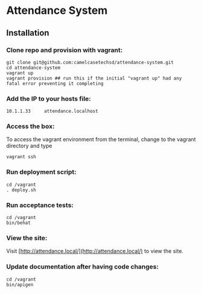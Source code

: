 Attendance System
=================

Installation
------------

### Clone repo and provision with vagrant:

    git clone git@github.com:camelcasetechsd/attendance-system.git
    cd attendance-system
    vagrant up
    vagrant provision ## run this if the initial "vagrant up" had any fatal error preventing it completing


### Add the IP to your hosts file:

    10.1.1.33     attendance.localhost


### Access the box:

To access the vagrant environment from the terminal, change to the vagrant directory and type 

    vagrant ssh


### Run deployment script:

    cd /vagrant
    . deploy.sh

### Run acceptance tests:
    cd /vagrant
    bin/behat

### View the site:

Visit [http://attendance.local/](http://attendance.local/) to view the site.

### Update documentation after having code changes:
    cd /vagrant
    bin/apigen
